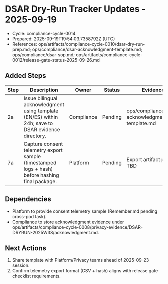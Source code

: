 # DSAR Dry-Run Tracker Updates - 2025-09-19

- Cycle: compliance-cycle-0014
- Prepared: 2025-09-19T19:54:03.7358792Z (UTC)
- References: ops/artifacts/compliance-cycle-0010/dsar-dry-run-prep.md; ops/compliance/dsar-acknowledgment-template.md; ops/compliance/dsar-sop.md; ops/artifacts/compliance-cycle-0012/release-gate-status-2025-09-26.md

## Added Steps
| Step | Description | Owner | Status | Evidence |
| --- | --- | --- | --- | --- |
| 2a | Issue bilingual acknowledgment using template (EN/ES) within 24h; save to DSAR evidence directory. | Compliance | Pending | ops/compliance/dsar-acknowledgment-template.md |
| 7a | Capture consent telemetry export sample (timestamped logs + hash) before hashing final package. | Platform | Pending | Export artifact path TBD |

## Dependencies
- Platform to provide consent telemetry sample (Remember.md pending cross-pod task).
- Compliance to store acknowledgment evidence under ops/artifacts/compliance-cycle-0008/privacy-evidence/DSAR-DRYRUN-2025W38/acknowledgment.md.

## Next Actions
1. Share template with Platform/Privacy teams ahead of 2025-09-23 session.
2. Confirm telemetry export format (CSV + hash) aligns with release gate checklist requirements.